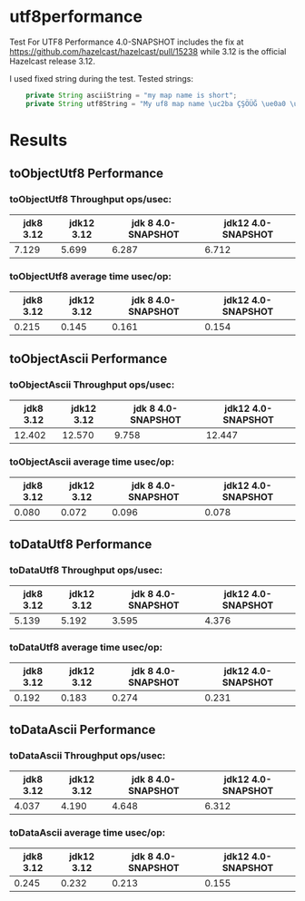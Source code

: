 # utf8performance
Test For UTF8 Performance
4.0-SNAPSHOT includes the fix at https://github.com/hazelcast/hazelcast/pull/15238 while 3.12 is the official Hazelcast release 3.12.

I used fixed string during the test. Tested strings:
```java
    private String asciiString = "my map name is short";
    private String utf8String = "My uf8 map name \uc2ba ÇŞÖÜĞ \ue0a0 \uD867\uDE3D \uD867\uDE3D";
```


# Results
## toObjectUtf8 Performance

### toObjectUtf8 Throughput ops/usec:

|jdk8 3.12|jdk12 3.12|jdk 8 4.0-SNAPSHOT|jdk12 4.0-SNAPSHOT|
|---------|----------|------------------|------------------|
|  7.129  |  5.699   |     6.287        |        6.712     |

### toObjectUtf8 average time usec/op:

|jdk8 3.12|jdk12 3.12|jdk 8 4.0-SNAPSHOT|jdk12 4.0-SNAPSHOT|
|---------|----------|------------------|------------------|
|  0.215  |  0.145   |     0.161        |        0.154     |

## toObjectAscii Performance

### toObjectAscii Throughput ops/usec:

|jdk8 3.12|jdk12 3.12|jdk 8 4.0-SNAPSHOT|jdk12 4.0-SNAPSHOT|
|---------|----------|------------------|------------------|
| 12.402  |  12.570  |     9.758        |        12.447    |

### toObjectAscii average time usec/op:

|jdk8 3.12|jdk12 3.12|jdk 8 4.0-SNAPSHOT|jdk12 4.0-SNAPSHOT|
|---------|----------|------------------|------------------|
|  0.080  |  0.072   |     0.096        |        0.078     |

## toDataUtf8 Performance

### toDataUtf8 Throughput ops/usec:

|jdk8 3.12|jdk12 3.12|jdk 8 4.0-SNAPSHOT|jdk12 4.0-SNAPSHOT|
|---------|----------|------------------|------------------|
| 5.139   |  5.192   |     3.595        |        4.376    |

### toDataUtf8 average time usec/op:

|jdk8 3.12|jdk12 3.12|jdk 8 4.0-SNAPSHOT|jdk12 4.0-SNAPSHOT|
|---------|----------|------------------|------------------|
|  0.192  |  0.183   |     0.274        |        0.231     |

## toDataAscii Performance

### toDataAscii Throughput ops/usec:

|jdk8 3.12|jdk12 3.12|jdk 8 4.0-SNAPSHOT|jdk12 4.0-SNAPSHOT|
|---------|----------|------------------|------------------|
| 4.037   |  4.190   |     4.648        |        6.312    |

### toDataAscii average time usec/op:

|jdk8 3.12|jdk12 3.12|jdk 8 4.0-SNAPSHOT|jdk12 4.0-SNAPSHOT|
|---------|----------|------------------|------------------|
|  0.245  |  0.232   |     0.213        |       0.155     |

